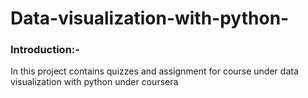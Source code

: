 # Data-visualization-with-python-

### Introduction:-

In this project contains quizzes and assignment for course under data visualization with python under coursera 
